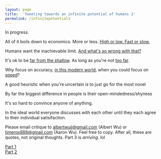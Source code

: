 ```yaml
---
layout: page
title:  'Tweeting towards an infinite potential of humans 3'
permalink: /infinitepotential3
---
```



In progress.

All of it boils down to economics. More or less. [High or low. Fast or slow.](https://www.youtube.com/watch?v=fwlVZh8IlC8)

Humans want the inachievable limit. [And what's so wrong with that?](https://www.youtube.com/watch?v=HLXkqIefXY0#t=0m18s)

It's ok to be [far from the shallow](https://www.youtube.com/watch?v=bo_efYhYU2A). As long as you're not [too far](https://twitter.com/realDonaldTrump?ref_src=twsrc%5Egoogle%7Ctwcamp%5Eserp%7Ctwgr%5Eauthor).

Why focus on accuracy, [in this modern world](https://www.youtube.com/watch?v=bo_efYhYU2At=0m16s), when you could focus on [speed](https://www.youtube.com/watch?v=FvvZaBf9QQI)?

A good heuristic when you're uncertain is to just go for the most novel

By far the biggest difference in people is their open-mindedness/shyness

It's so hard to convince anyone of anything.

In the ideal world everyone discusses with each other until they each agree to their individual satisifaction.

Please email critique to <albertwujj@gmail.com> (Albert Wu) or <timerox888@gmail.com> (Aaron Wu). Feel free to copy. After all, these are quotes, not original thoughts. Part 3 is *arriving*. lol

[Part 1](http://amathematicalworld.com/infinitepotential)  
[Part 2](http://amathematicalworld.com/infinitepotential2)
